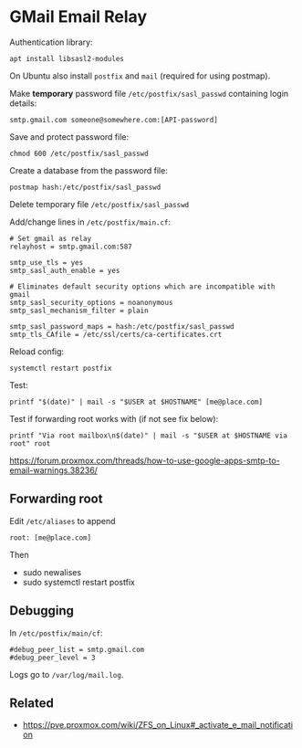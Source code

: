 # GMail Email Relay

Authentication library:

    apt install libsasl2-modules

On Ubuntu also install `postfix` and `mail` (required for using postmap).

Make **temporary** password file `/etc/postfix/sasl_passwd` containing login details:

    smtp.gmail.com someone@somewhere.com:[API-password]

Save and protect password file:

    chmod 600 /etc/postfix/sasl_passwd

Create a database from the password file:

    postmap hash:/etc/postfix/sasl_passwd

Delete temporary file `/etc/postfix/sasl_passwd`

Add/change lines in `/etc/postfix/main.cf`:

    # Set gmail as relay
    relayhost = smtp.gmail.com:587

    smtp_use_tls = yes
    smtp_sasl_auth_enable = yes
   
    # Eliminates default security options which are incompatible with gmail
    smtp_sasl_security_options = noanonymous
    smtp_sasl_mechanism_filter = plain
    
    smtp_sasl_password_maps = hash:/etc/postfix/sasl_passwd
    smtp_tls_CAfile = /etc/ssl/certs/ca-certificates.crt

Reload config:

    systemctl restart postfix

Test:

    printf "$(date)" | mail -s "$USER at $HOSTNAME" [me@place.com]

Test if forwarding root works with (if not see fix below):

    printf "Via root mailbox\n$(date)" | mail -s "$USER at $HOSTNAME via root" root

https://forum.proxmox.com/threads/how-to-use-google-apps-smtp-to-email-warnings.38236/

## Forwarding root

Edit `/etc/aliases` to append

    root: [me@place.com]

Then
* sudo newalises 
* sudo systemctl restart postfix

## Debugging
In `/etc/postfix/main/cf`:

    #debug_peer_list = smtp.gmail.com
    #debug_peer_level = 3

Logs go to `/var/log/mail.log`.

## Related
* https://pve.proxmox.com/wiki/ZFS_on_Linux#_activate_e_mail_notification